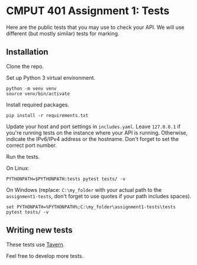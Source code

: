 # CMPUT 401 Assignment 1: Tests

Here are the public tests that you may use to check your API. We will use different (but mostly similar) tests for marking.

## Installation

Clone the repo.

Set up Python 3 virtual environment.

```
python -m venv venv
source venv/bin/activate
```

Install required packages.

```
pip install -r requirements.txt
```

Update your host and port settings in `includes.yaml`. Leave `127.0.0.1` if you're running tests on the instance where your API is running. Otherwise, indicate the IPv6/IPv4 address or the hostname. Don't forget to set the correct port number.

Run the tests.

On Linux:

```
PYTHONPATH=$PYTHONPATH:tests pytest tests/ -v
```

On Windows (replace: `C:\my_folder` with your actual path to the `assignment1-tests`, don't forget to use quotes if your path includes spaces).

```
set PYTHONPATH=%PYTHONPATH%;C:\my_folder\assignment1-tests\tests
pytest tests/ -v
```

## Writing new tests

These tests use [Tavern](https://tavern.readthedocs.io/en/latest/index.html).

Feel free to develop more tests.
